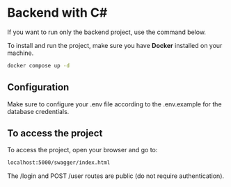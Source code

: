 # Backend with C#

If you want to run only the backend project, use the command below.

To install and run the project, make sure you have **Docker** installed on your machine.

```bash
docker compose up -d
```

## Configuration
Make sure to configure your .env file according to the .env.example for the database credentials.

## To access the project
To access the project, open your browser and go to:

```bash
localhost:5000/swagger/index.html
```
The /login and POST /user routes are public (do not require authentication).
